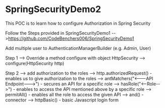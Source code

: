 # SpringSecurityDemo2
This POC is to learn how to configure Authorization in Spring Security


Follow the Steps provided in SpringSecurityDemo1 -->https://github.com/CodeBenchers006/SpringSecurityDemo1

Add multiple user to AuthenticationManagerBuilder (e.g. Admin, User)

Step 1 --> Override a method configure with object HttpSecurity --> configure(HttpSecurity http)

Step 2 --> add authorization to the roles 
        --> http.authorizedRequest() - enables us to give authorization to the roles
        --> antMatchers("<---API Endpoint--->") - secures an API for a specific role
        --> hasRole("<--Role-->") - enables to access the API mentioned above by a specific role
        --> permitAll() - enables all the role to access the given API
        --> and() - connector
        --> httpBasic() - basic Javascript login form
